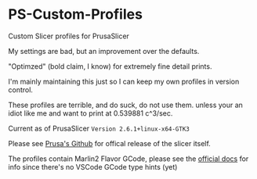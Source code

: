 # PS-Custom-Profiles
Custom Slicer profiles for PrusaSlicer

My settings are bad, but an improvement over the defaults.

"Optimzed" (bold claim, I know) for extremely fine detail prints.  

I'm mainly maintaining this just so I can keep my own profiles in version control. 

These profiles are terrible, and do suck, do not use them. unless your an idiot like me and want to print at 0.539881 c^3/sec.

Current as of PrusaSlicer `Version 2.6.1+linux-x64-GTK3`

Please see [Prusa's Github](https://github.com/prusa3d/PrusaSlicer) for offical release of the slicer itself.

The profiles contain Marlin2 Flavor GCode, please see the [official docs](https://marlinfw.org/meta/gcode/) for info since there's no VSCode GCode type hints (yet)
